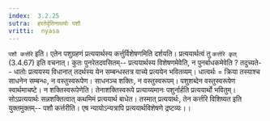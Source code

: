 ```yaml
---
index:  3.2.25
sutra:  हरतेर्दृतिनाथयोः पशौ
vritti:  nyasa
---
```


`पशौ कर्त्तरि` इति। एतेन पशुग्रहणं प्रत्ययार्थस्य कर्त्तुर्विशेषणमिति दर्शयति। प्रत्ययार्थत्वं तु `कर्त्तरि कृत्` (3.4.67) इति वचनात्। कुतः पुनरेतदवसितम्-- प्रत्ययार्थस्य विशेषणमेवेति, न पुनर्बाधकमेवेति ? तदुच्यते-- धातोः प्रत्ययस्य विधानात् तदर्थस्य येन सम्बन्धस्तत्र वाच्ये प्रत्ययेन भवितव्यम्। धात्वर्थः = क्रिया तस्याश्च साधनेन सम्बन्धः, न वस्तुस्वरूपेण। साधनञ्च शक्तिः, न वस्तुस्वरूपम्। पशुशब्देन वस्तुस्वरूपेण स्वार्थमाचष्टे। न शक्तिस्वरूपेणेति। तेनाशक्तिस्वरूपे प्रत्याय्यमानः पशुर्नार्हति प्रत्ययार्थो भवितुम्। सोऽप्रत्ययार्थः सन्नशक्तित्वात् कथमिमं प्रत्ययार्थ बाधेत। तस्मात् प्रत्ययार्थः, तेन कर्त्तरि विशिष्यत इति युक्तमुक्तम्-- पशौ कर्त्तरीति। एष न्यायोऽन्यत्रापि प्रत्ययार्थविशेषणे द्रष्टव्यः।।

